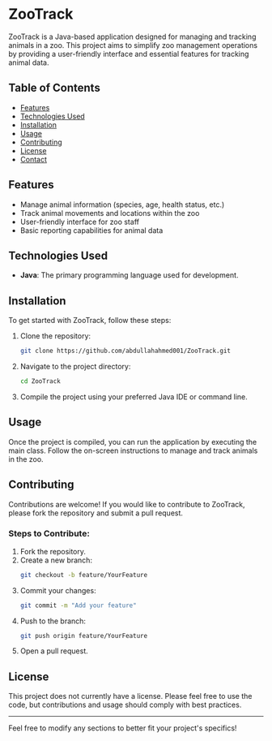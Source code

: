 # ZooTrack

ZooTrack is a Java-based application designed for managing and tracking animals in a zoo. This project aims to simplify zoo management operations by providing a user-friendly interface and essential features for tracking animal data.

## Table of Contents

- [Features](#features)
- [Technologies Used](#technologies-used)
- [Installation](#installation)
- [Usage](#usage)
- [Contributing](#contributing)
- [License](#license)
- [Contact](#contact)

## Features

- Manage animal information (species, age, health status, etc.)
- Track animal movements and locations within the zoo
- User-friendly interface for zoo staff
- Basic reporting capabilities for animal data

## Technologies Used

- **Java**: The primary programming language used for development.

## Installation

To get started with ZooTrack, follow these steps:

1. Clone the repository:
   ```bash
   git clone https://github.com/abdullahahmed001/ZooTrack.git
   ```
2. Navigate to the project directory:
   ```bash
   cd ZooTrack
   ```
3. Compile the project using your preferred Java IDE or command line.

## Usage

Once the project is compiled, you can run the application by executing the main class. Follow the on-screen instructions to manage and track animals in the zoo.

## Contributing

Contributions are welcome! If you would like to contribute to ZooTrack, please fork the repository and submit a pull request. 

### Steps to Contribute:
1. Fork the repository.
2. Create a new branch:
   ```bash
   git checkout -b feature/YourFeature
   ```
3. Commit your changes:
   ```bash
   git commit -m "Add your feature"
   ```
4. Push to the branch:
   ```bash
   git push origin feature/YourFeature
   ```
5. Open a pull request.

## License

This project does not currently have a license. Please feel free to use the code, but contributions and usage should comply with best practices.


---

Feel free to modify any sections to better fit your project's specifics!
